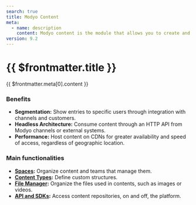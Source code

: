 ```yaml
---
search: true
title: Modyo Content
meta:
  - name: description
    content: Modyo content is the module that allows you to create and manage dynamic content repositories called spaces. In a space you can create posts, segmented by content types. The type of content defines the basic structure, with its requirements and validations to publish an entry.
version: 9.2
---
```


# {{ $frontmatter.title }}

{{ $frontmatter.meta[0].content }}

### Benefits
- **Segmentation:** Show entries to specific users through integration with channels and customers.
- **Headless Architecture:** Consume content through an HTTP API from Modyo channels or external systems.
- **Performance:** Host content on CDNs for greater availability and speed of access, regardless of geographic location.

### Main functionalities

- **[Spaces](/en/platform/content/spaces.html):** Organize content and teams that manage them.
- **[Content Types](/en/platform/content/types.html):** Define custom structures.
- **[File Manager](/en/platform/content/asset-manager.html):** Organize the files used in contents, such as images or videos.
- **[API and SDKs](/en/platform/content/public-api-reference.html):** Access content repositories, on and off, the platform.

